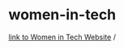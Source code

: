 # women-in-tech
[link to Women in Tech Website](https://fabianalassandro.github.io/women-in-tech) / 
